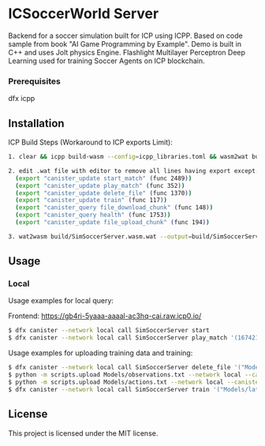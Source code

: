 # ICSoccerWorld Server
Backend for a soccer simulation built for ICP using ICPP. Based on code sample from book "AI Game Programming by Example".
Demo is built in C++ and uses Jolt physics Engine. Flashlight Multilayer Perceptron Deep Learning used for training Soccer Agents on ICP blockchain.

### Prerequisites
dfx
icpp

## Installation
ICP Build Steps (Workaround to ICP exports Limit):

```bash
1. clear && icpp build-wasm --config=icpp_libraries.toml && wasm2wat build/SimSoccerServer.wasm --output=build/SimSoccerServer.wasm.wat

2. edit .wat file with editor to remove all lines having export except:
  (export "canister_update start_match" (func 2489))
  (export "canister_update play_match" (func 352))
  (export "canister_update delete_file" (func 1370))
  (export "canister_update train" (func 117))
  (export "canister_query file_download_chunk" (func 148))
  (export "canister_query health" (func 1753))
  (export "canister_update file_upload_chunk" (func 194))  

3. wat2wasm build/SimSoccerServer.wasm.wat --output=build/SimSoccerServer_noexports.wasm && ../binaryen/bin/wasm-opt build/SimSoccerServer_noexports.wasm -o build/SimSoccerServer.wasm -Oz --enable-bulk-memory && dfx deploy

```

## Usage

### Local
Usage examples for local query:

Frontend:
https://gb4ri-5yaaa-aaaal-ac3hq-cai.raw.icp0.io/

```bash
$ dfx canister --network local call SimSoccerServer start
$ dfx canister --network local call SimSoccerServer play_match '(1674211940: nat64, 60: nat64)'
```

Usage examples for uploading training data and training:
```bash
$ dfx canister --network local call SimSoccerServer delete_file '("Models/latest_model": text)'
$ python -m scripts.upload Models/observations.txt --network local --canister SimSoccerServer
$ python -m scripts.upload Models/actions.txt --network local --canister SimSoccerServer
$ dfx canister --network local call SimSoccerServer train '("Models/latest_model": text, "Models/observations.txt": text, "Models/actions.txt": text, 20: nat64, 0.009: float32)'
```

## License
This project is licensed under the MIT license.

